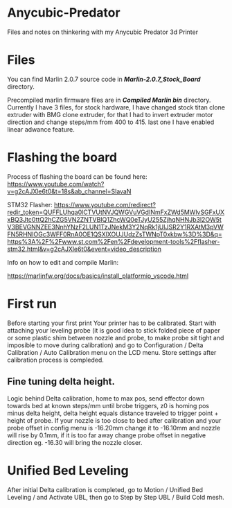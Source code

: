 # Anycubic-Predator
 Files and notes on thinkering with my Anycubic Predator 3d Printer


# Files
You can find Marlin 2.0.7 source code in ***Marlin-2.0.7_Stock_Board*** directory.

Precompiled marlin firmware files are in ***Compiled Marlin bin*** directory.
Currently I have 3 files, for stock hardware, I have changed stock titan clone extruder with BMG clone extruder, for that I had to invert extruder motor direction and change steps/mm from 400 to 415. last one I have enabled linear adwance feature.


# Flashing the board
Process of flashing the board can be found here:
https://www.youtube.com/watch?v=g2cAJXle6t0&t=18s&ab_channel=SlavaN


STM32 Flasher:
https://www.youtube.com/redirect?redir_token=QUFFLUhqa0lCTVUtNVJQWGVuVGdINmFxZWd5MWlvSGFxUXxBQ3Jtc0ttQ2hCZG5VN2ZNTVBIQ1ZhcWQ0eTJyU255ZjhqNHNJb3l2OW5tV3BEVGNNZEE3NnhYNzF2LUN1TzJNekM3Y2NqRk1jUlJSR2Y1RXAtM3pVWFN5RHNIOGc3WFF0RnA0OE1QSXlXOUJUdzZsTWNpT0xkbw%3D%3D&q=https%3A%2F%2Fwww.st.com%2Fen%2Fdevelopment-tools%2Fflasher-stm32.html&v=g2cAJXle6t0&event=video_description


Info on how to edit and compile Marlin:

https://marlinfw.org/docs/basics/install_platformio_vscode.html



# First run
Before starting your first print Your printer has to be calibrated.
Start with attaching your leveling probe (it is good idea to stick folded piece of paper or some plastic shim between nozzle and probe, to make probe sit tight and imposible to move during calibration) and go to Configuration / Delta Calibration / Auto Calibration menu on the LCD menu.
Store settings after calibration process is compleded.



## Fine tuning delta height.
Logic behind Delta calibration, home to max pos, send effector down towards bed at known steps/mm until brobe triggers, z0 is homing pos minus delta height, delta height equals distance traveled to trigger point + height of probe. If your nozzle is too close to bed after calibration and your probe offset in config menu is -16.20mm change it to -16.10mm and nozzle will rise by 0.1mm, if it is too far away change probe offset in negative direction eg. -16.30 will bring the nozzle closer. 

# Unified Bed Leveling
After initial Delta calibration is completed, go to Motion / Unified Bed Leveling / and Activate UBL, then go to Step by Step UBL / Build Cold mesh.

